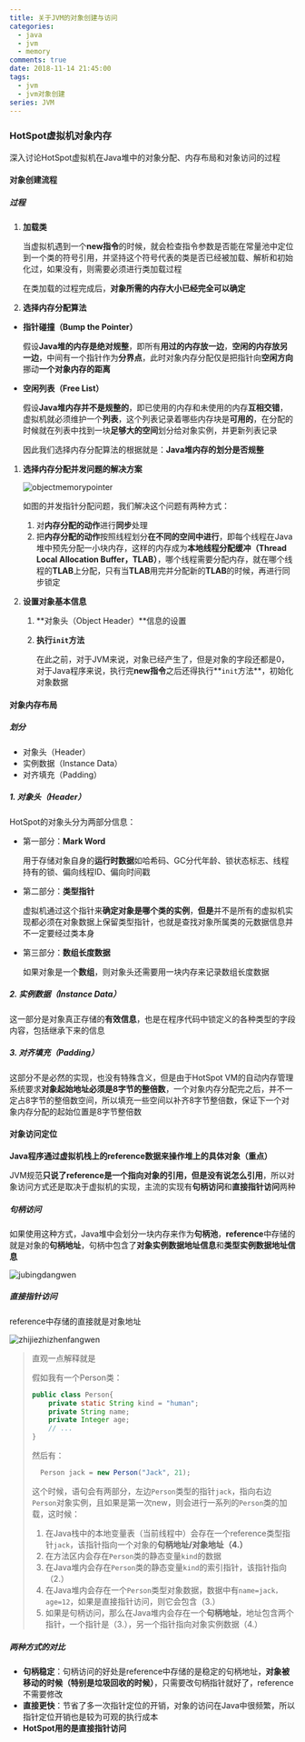```yaml
---
title: 关于JVM的对象创建与访问
categories:
  - java
  - jvm
  - memory
comments: true
date: 2018-11-14 21:45:00
tags:
  - jvm
  - jvm对象创建
series: JVM
---
```




### HotSpot虚拟机对象内存

深入讨论HotSpot虚拟机在Java堆中的对象分配、内存布局和对象访问的过程

#### 对象创建流程

##### 过程

1. **加载类**

    当虚拟机遇到一个**new指令**的时候，就会检查指令参数是否能在常量池中定位到一个类的符号引用，并坚持这个符号代表的类是否已经被加载、解析和初始化过，如果没有，则需要必须进行类加载过程

    在类加载的过程完成后，**对象所需的内存大小已经完全可以确定**

2. **选择内存分配算法**

- **指针碰撞（Bump the Pointer）**

    假设**Java堆的内存是绝对规整**，即所有**用过的内存放一边**，**空闲的内存放另一边**，中间有一个指针作为**分界点**，此时对象内存分配仅是把指针向**空闲方向**挪动**一个对象内存的距离**

- **空闲列表（Free List）**

    假设**Java堆内存并不是规整的**，即已使用的内存和未使用的内存**互相交错**，虚拟机就必须维护一个**列表**，这个列表记录着哪些内存块是**可用的**，在分配的时候就在列表中找到一块**足够大的空间**划分给对象实例，并更新列表记录

  因此我们选择内存分配算法的根据就是：**Java堆内存的划分是否规整**

1. **选择内存分配并发问题的解决方案**

    ![objectmemorypointer](https://image.youyinnn.top/objectmemorypointer.png)

    如图的并发指针分配问题，我们解决这个问题有两种方式：

    1. 对**内存分配的动作**进行**同步**处理
    2. 把**内存分配的动作**按照线程划分**在不同的空间中进行**，即每个线程在Java堆中预先分配一小块内存，这样的内存成为**本地线程分配缓冲（Thread Local Allocation Buffer，TLAB）**，哪个线程需要分配内存，就在哪个线程的**TLAB**上分配，只有当**TLAB**用完并分配新的**TLAB**的时候，再进行同步锁定

2. **设置对象基本信息**

    1. **对象头（Object Header）**信息的设置

    2. **执行`init`方法**

        在此之前，对于JVM来说，对象已经产生了，但是对象的字段还都是0，对于Java程序来说，执行完**new指令**之后还得执行**`init`方法**，初始化对象数据



#### 对象内存布局

##### 划分

- 对象头（Header）
- 实例数据（Instance Data）
- 对齐填充（Padding）

##### 1. 对象头（Header）

HotSpot的对象头分为两部分信息：

- 第一部分：**Mark Word**

    用于存储对象自身的**运行时数据**如哈希码、GC分代年龄、锁状态标志、线程持有的锁、偏向线程ID、偏向时间戳

- 第二部分：**类型指针**

    虚拟机通过这个指针来**确定对象是哪个类的实例**，**但是**并不是所有的虚拟机实现都必须在对象数据上保留类型指针，也就是查找对象所属类的元数据信息并不一定要经过类本身

- 第三部分：**数组长度数据**

    如果对象是一个**数组**，则对象头还需要用一块内存来记录数组长度数据

##### 2. 实例数据（Instance Data）

这一部分是对象真正存储的**有效信息**，也是在程序代码中锁定义的各种类型的字段内容，包括继承下来的信息

##### 3. 对齐填充（Padding）

这部分不是必然的实现，也没有特殊含义，但是由于HotSpot VM的自动内存管理系统要求**对象起始地址必须是8字节的整倍数**，一个对象内存分配完之后，并不一定占8字节的整倍数空间，所以填充一些空间以补齐8字节整倍数，保证下一个对象内存分配的起始位置是8字节整倍数



#### 对象访问定位

**Java程序通过虚拟机栈上的reference数据来操作堆上的具体对象（重点）**

JVM规范**只说了reference是一个指向对象的引用，但是没有说怎么引用**，所以对象访问方式还是取决于虚拟机的实现，主流的实现有**句柄访问**和**直接指针访问**两种

##### 句柄访问

如果使用这种方式，Java堆中会划分一块内存来作为**句柄池**，**reference**中存储的就是对象的**句柄地址**，句柄中包含了**对象实例数据地址信息**和**类型实例数据地址信息**

![jubingdangwen](https://image.youyinnn.top/jubingdangwen.png)

##### 直接指针访问

reference中存储的直接就是对象地址

![zhijiezhizhenfangwen](https://image.youyinnn.top/zhijiezhizhenfangwen.png)

> 直观一点解释就是
>
> 假如我有一个Person类：
>
> ```java
> public class Person{
>     private static String kind = "human";
>     private String name;
>     private Integer age;
>     // ...
> }
> ```
>
> 然后有：
>
> ```java
> 	Person jack = new Person("Jack", 21);
> ```
>
> 这个时候，语句会有两部分，左边`Person`类型的指针`jack`，指向右边`Person`对象实例，且如果是第一次new，则会进行一系列的`Person`类的加载，这时候：
>
> 1. 在Java栈中的本地变量表（当前线程中）会存在一个reference类型指针`jack`，该指针指向一个对象的**句柄地址/对象地址（4.）**
> 2. 在方法区内会存在`Person`类的静态变量`kind`的数据
> 3. 在Java堆内会存在`Person`类的静态变量`kind`的索引指针，该指针指向（2.）
> 4. 在Java堆内会存在一个`Person`类型对象数据，数据中有`name=jack，age=12`，如果是直接指针访问，则它会包含（3.）
> 5. 如果是句柄访问，那么在Java堆内会存在一个**句柄地址**，地址包含两个指针，一个指针是（3.），另一个指针指向对象实例数据（4.）

##### 两种方式的对比

- **句柄稳定**：句柄访问的好处是reference中存储的是稳定的句柄地址，**对象被移动的时候（特别是垃圾回收的时候）**，只需要改句柄指针就好了，reference不需要修改
- **直接更快**：节省了多一次指针定位的开销，对象的访问在Java中很频繁，所以指针定位开销也是较为可观的执行成本
- **HotSpot用的是直接指针访问**